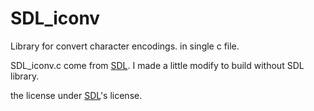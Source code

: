 # SDL_iconv
Library for convert character encodings. in single c file.


SDL_iconv.c come from [SDL](http://www.libsdl.org/). I made a little modify to build without SDL library.

the license under [SDL](http://www.libsdl.org/)'s license.